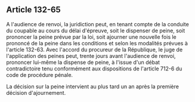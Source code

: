 Article 132-65
----
A l'audience de renvoi, la juridiction peut, en tenant compte de la conduite du
coupable au cours du délai d'épreuve, soit le dispenser de peine, soit prononcer
la peine prévue par la loi, soit ajourner une nouvelle fois le prononcé de la
peine dans les conditions et selon les modalités prévues à l'article 132-63.
Avec l'accord du procureur de la République, le juge de l'application des peines
peut, trente jours avant l'audience de renvoi, prononcer lui-même la dispense de
peine, à l'issue d'un débat contradictoire tenu conformément aux dispositions de
l'article 712-6 du code de procédure pénale.

La décision sur la peine intervient au plus tard un an après la première
décision d'ajournement.
